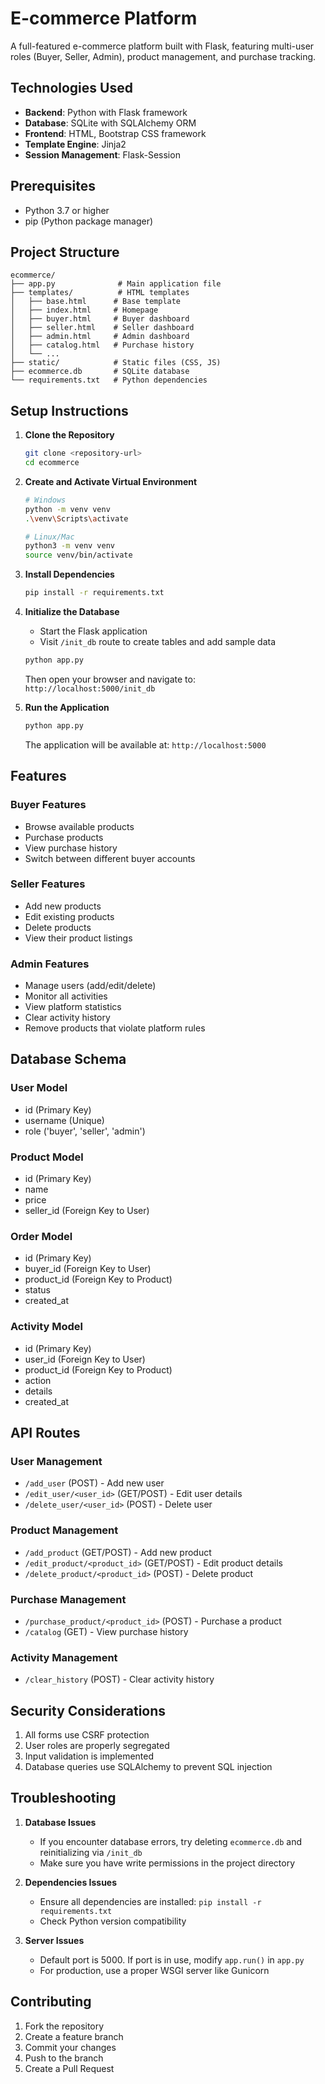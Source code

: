 # E-commerce Platform

A full-featured e-commerce platform built with Flask, featuring multi-user roles (Buyer, Seller, Admin), product management, and purchase tracking.

## Technologies Used

- **Backend**: Python with Flask framework
- **Database**: SQLite with SQLAlchemy ORM
- **Frontend**: HTML, Bootstrap CSS framework
- **Template Engine**: Jinja2
- **Session Management**: Flask-Session

## Prerequisites

- Python 3.7 or higher
- pip (Python package manager)

## Project Structure

```
ecommerce/
├── app.py              # Main application file
├── templates/          # HTML templates
│   ├── base.html      # Base template
│   ├── index.html     # Homepage
│   ├── buyer.html     # Buyer dashboard
│   ├── seller.html    # Seller dashboard
│   ├── admin.html     # Admin dashboard
│   ├── catalog.html   # Purchase history
│   └── ...
├── static/            # Static files (CSS, JS)
├── ecommerce.db       # SQLite database
└── requirements.txt   # Python dependencies
```

## Setup Instructions

1. **Clone the Repository**
   ```bash
   git clone <repository-url>
   cd ecommerce
   ```

2. **Create and Activate Virtual Environment**
   ```bash
   # Windows
   python -m venv venv
   .\venv\Scripts\activate

   # Linux/Mac
   python3 -m venv venv
   source venv/bin/activate
   ```

3. **Install Dependencies**
   ```bash
   pip install -r requirements.txt
   ```

4. **Initialize the Database**
   - Start the Flask application
   - Visit `/init_db` route to create tables and add sample data
   ```bash
   python app.py
   ```
   Then open your browser and navigate to: `http://localhost:5000/init_db`

5. **Run the Application**
   ```bash
   python app.py
   ```
   The application will be available at: `http://localhost:5000`

## Features

### Buyer Features
- Browse available products
- Purchase products
- View purchase history
- Switch between different buyer accounts

### Seller Features
- Add new products
- Edit existing products
- Delete products
- View their product listings

### Admin Features
- Manage users (add/edit/delete)
- Monitor all activities
- View platform statistics
- Clear activity history
- Remove products that violate platform rules

## Database Schema

### User Model
- id (Primary Key)
- username (Unique)
- role ('buyer', 'seller', 'admin')

### Product Model
- id (Primary Key)
- name
- price
- seller_id (Foreign Key to User)

### Order Model
- id (Primary Key)
- buyer_id (Foreign Key to User)
- product_id (Foreign Key to Product)
- status
- created_at

### Activity Model
- id (Primary Key)
- user_id (Foreign Key to User)
- product_id (Foreign Key to Product)
- action
- details
- created_at

## API Routes

### User Management
- `/add_user` (POST) - Add new user
- `/edit_user/<user_id>` (GET/POST) - Edit user details
- `/delete_user/<user_id>` (POST) - Delete user

### Product Management
- `/add_product` (GET/POST) - Add new product
- `/edit_product/<product_id>` (GET/POST) - Edit product details
- `/delete_product/<product_id>` (POST) - Delete product

### Purchase Management
- `/purchase_product/<product_id>` (POST) - Purchase a product
- `/catalog` (GET) - View purchase history

### Activity Management
- `/clear_history` (POST) - Clear activity history

## Security Considerations

1. All forms use CSRF protection
2. User roles are properly segregated
3. Input validation is implemented
4. Database queries use SQLAlchemy to prevent SQL injection

## Troubleshooting

1. **Database Issues**
   - If you encounter database errors, try deleting `ecommerce.db` and reinitializing via `/init_db`
   - Make sure you have write permissions in the project directory

2. **Dependencies Issues**
   - Ensure all dependencies are installed: `pip install -r requirements.txt`
   - Check Python version compatibility

3. **Server Issues**
   - Default port is 5000. If port is in use, modify `app.run()` in `app.py`
   - For production, use a proper WSGI server like Gunicorn

## Contributing

1. Fork the repository
2. Create a feature branch
3. Commit your changes
4. Push to the branch
5. Create a Pull Request
